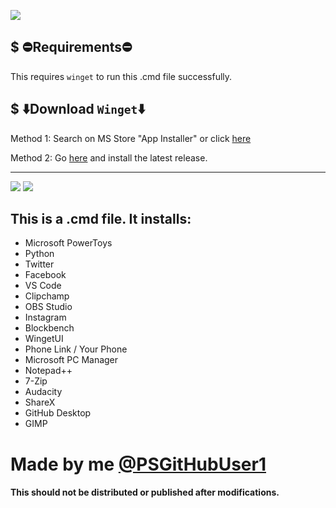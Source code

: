![](https://img.shields.io/badge/Made%20by-PSGitHubUser1-blue)
## $ ⛔Requirements⛔ 
 This requires `winget` to run this .cmd file successfully.
 
 ## $ ⬇️Download `Winget`⬇️ 
 
 Method 1: Search on MS Store "App Installer" or click [here](https://apps.microsoft.com/store/detail/app-installer/9NBLGGH4NNS1)
 
 Method 2: Go [here](https://github.com/microsoft/winget-cli/releases) and install the latest release.
 
----------
![](https://img.shields.io/github/release-date/PSGitHubUser1/Windows-Essentials-Apps-Installer)
![](https://img.shields.io/github/v/release/PSGitHubUser1/Windows-Essentials-Apps-Installer?include_prereleases)

## This is a .cmd file. It installs:
 * Microsoft PowerToys
 * Python
 * Twitter
 * Facebook
 * VS Code
 * Clipchamp
 * OBS Studio
 * Instagram
 * Blockbench
 * WingetUI
 * Phone Link / Your Phone
 * Microsoft PC Manager
 * Notepad++
 * 7-Zip
 * Audacity
 * ShareX
 * GitHub Desktop
 * GIMP

# Made by me [@PSGitHubUser1](https://github.com/PSGitHubUser1)
#### This should not be distributed or published after modifications.
